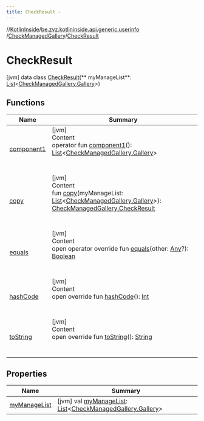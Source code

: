 ```yaml
---
title: CheckResult -
---
```

//[KotlinInside](../../../index.md)/[be.zvz.kotlininside.api.generic.userinfo](../../index.md)
/[CheckManagedGallery](../index.md)/[CheckResult](index.md)

# CheckResult

[jvm] data class [CheckResult](index.md)(**
myManageList**: [List](https://kotlinlang.org/api/latest/jvm/stdlib/kotlin.collections/-list/index.html)<[CheckManagedGallery.Gallery](../-gallery/index.md)>)

## Functions

|  Name|  Summary| 
|---|---|
| <a name="be.zvz.kotlininside.api.generic.userinfo/CheckManagedGallery.CheckResult/component1/#/PointingToDeclaration/"></a>[component1](component1.md)| <a name="be.zvz.kotlininside.api.generic.userinfo/CheckManagedGallery.CheckResult/component1/#/PointingToDeclaration/"></a>[jvm]  <br>Content  <br>operator fun [component1](component1.md)(): [List](https://kotlinlang.org/api/latest/jvm/stdlib/kotlin.collections/-list/index.html)<[CheckManagedGallery.Gallery](../-gallery/index.md)>  <br><br><br>
| <a name="be.zvz.kotlininside.api.generic.userinfo/CheckManagedGallery.CheckResult/copy/#kotlin.collections.List[be.zvz.kotlininside.api.generic.userinfo.CheckManagedGallery.Gallery]/PointingToDeclaration/"></a>[copy](copy.md)| <a name="be.zvz.kotlininside.api.generic.userinfo/CheckManagedGallery.CheckResult/copy/#kotlin.collections.List[be.zvz.kotlininside.api.generic.userinfo.CheckManagedGallery.Gallery]/PointingToDeclaration/"></a>[jvm]  <br>Content  <br>fun [copy](copy.md)(myManageList: [List](https://kotlinlang.org/api/latest/jvm/stdlib/kotlin.collections/-list/index.html)<[CheckManagedGallery.Gallery](../-gallery/index.md)>): [CheckManagedGallery.CheckResult](index.md)  <br><br><br>
| <a name="kotlin/Any/equals/#kotlin.Any?/PointingToDeclaration/"></a>[equals](../../../be.zvz.kotlininside.utils/-string-util/-companion/index.md#%5Bkotlin%2FAny%2Fequals%2F%23kotlin.Any%3F%2FPointingToDeclaration%2F%5D%2FFunctions%2F49489957)| <a name="kotlin/Any/equals/#kotlin.Any?/PointingToDeclaration/"></a>[jvm]  <br>Content  <br>open operator override fun [equals](../../../be.zvz.kotlininside.utils/-string-util/-companion/index.md#%5Bkotlin%2FAny%2Fequals%2F%23kotlin.Any%3F%2FPointingToDeclaration%2F%5D%2FFunctions%2F49489957)(other: [Any](https://kotlinlang.org/api/latest/jvm/stdlib/kotlin/-any/index.html)?): [Boolean](https://kotlinlang.org/api/latest/jvm/stdlib/kotlin/-boolean/index.html)  <br><br><br>
| <a name="kotlin/Any/hashCode/#/PointingToDeclaration/"></a>[hashCode](../../../be.zvz.kotlininside.utils/-string-util/-companion/index.md#%5Bkotlin%2FAny%2FhashCode%2F%23%2FPointingToDeclaration%2F%5D%2FFunctions%2F49489957)| <a name="kotlin/Any/hashCode/#/PointingToDeclaration/"></a>[jvm]  <br>Content  <br>open override fun [hashCode](../../../be.zvz.kotlininside.utils/-string-util/-companion/index.md#%5Bkotlin%2FAny%2FhashCode%2F%23%2FPointingToDeclaration%2F%5D%2FFunctions%2F49489957)(): [Int](https://kotlinlang.org/api/latest/jvm/stdlib/kotlin/-int/index.html)  <br><br><br>
| <a name="kotlin/Any/toString/#/PointingToDeclaration/"></a>[toString](../../../be.zvz.kotlininside.utils/-string-util/-companion/index.md#%5Bkotlin%2FAny%2FtoString%2F%23%2FPointingToDeclaration%2F%5D%2FFunctions%2F49489957)| <a name="kotlin/Any/toString/#/PointingToDeclaration/"></a>[jvm]  <br>Content  <br>open override fun [toString](../../../be.zvz.kotlininside.utils/-string-util/-companion/index.md#%5Bkotlin%2FAny%2FtoString%2F%23%2FPointingToDeclaration%2F%5D%2FFunctions%2F49489957)(): [String](https://kotlinlang.org/api/latest/jvm/stdlib/kotlin/-string/index.html)  <br><br><br>

## Properties

|  Name|  Summary| 
|---|---|
| <a name="be.zvz.kotlininside.api.generic.userinfo/CheckManagedGallery.CheckResult/myManageList/#/PointingToDeclaration/"></a>[myManageList](my-manage-list.md)| <a name="be.zvz.kotlininside.api.generic.userinfo/CheckManagedGallery.CheckResult/myManageList/#/PointingToDeclaration/"></a> [jvm] val [myManageList](my-manage-list.md): [List](https://kotlinlang.org/api/latest/jvm/stdlib/kotlin.collections/-list/index.html)<[CheckManagedGallery.Gallery](../-gallery/index.md)>   <br>

